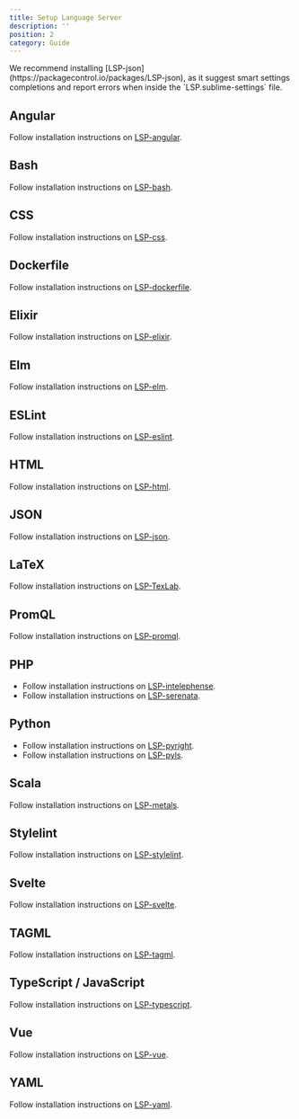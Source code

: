 ```yaml
---
title: Setup Language Server
description: ''
position: 2
category: Guide
---
```


<alert type="info">
We recommend installing [LSP-json](https://packagecontrol.io/packages/LSP-json), as it suggest smart settings completions and report errors when inside the `LSP.sublime-settings` file.
</alert>

## Angular

Follow installation instructions on [LSP-angular](https://github.com/sublimelsp/LSP-angular).

## Bash

Follow installation instructions on [LSP-bash](https://github.com/sublimelsp/LSP-bash).

## CSS

Follow installation instructions on [LSP-css](https://github.com/sublimelsp/LSP-css).

## Dockerfile

Follow installation instructions on [LSP-dockerfile](https://github.com/sublimelsp/LSP-dockerfile).

## Elixir

Follow installation instructions on [LSP-elixir](https://github.com/sublimelsp/LSP-elixir).

## Elm

Follow installation instructions on [LSP-elm](https://github.com/sublimelsp/LSP-elm).

## ESLint

Follow installation instructions on [LSP-eslint](https://github.com/sublimelsp/LSP-eslint).

## HTML

Follow installation instructions on [LSP-html](https://github.com/sublimelsp/LSP-html).

## JSON

Follow installation instructions on [LSP-json](https://github.com/sublimelsp/LSP-json).

## LaTeX

Follow installation instructions on [LSP-TexLab](https://github.com/sublimelsp/LSP-TexLab).

## PromQL

Follow installation instructions on [LSP-promql](https://github.com/prometheus-community/sublimelsp-promql).

## PHP

* Follow installation instructions on [LSP-intelephense](https://github.com/sublimelsp/LSP-intelephense).
* Follow installation instructions on [LSP-serenata](https://github.com/Cloudstek/LSP-serenata).

## Python

* Follow installation instructions on [LSP-pyright](https://github.com/sublimelsp/LSP-pyright).
* Follow installation instructions on [LSP-pyls](https://github.com/sublimelsp/LSP-pyls).

## Scala

Follow installation instructions on [LSP-metals](https://github.com/scalameta/metals-sublime).

## Stylelint

Follow installation instructions on [LSP-stylelint](https://github.com/sublimelsp/LSP-stylelint).

## Svelte

Follow installation instructions on [LSP-svelte](https://github.com/sublimelsp/LSP-svelte).

## TAGML

Follow installation instructions on [LSP-tagml](https://github.com/HuygensING/LSP-tagml).

## TypeScript / JavaScript

Follow installation instructions on [LSP-typescript](https://github.com/HuygensING/LSP-typescript).

## Vue

Follow installation instructions on [LSP-vue](https://github.com/sublimelsp/LSP-vue).

## YAML

Follow installation instructions on [LSP-yaml](https://github.com/sublimelsp/LSP-yaml).
